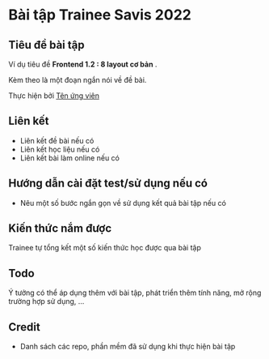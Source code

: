 # Bài tập Trainee Savis 2022

## Tiêu đề bài tập

Ví dụ tiêu đề **Frontend 1.2 : 8 layout cơ bản** .

Kèm theo là một đoạn ngắn nói về đề bài.

Thực hiện bởi [Tên ứng viên](https://github.com/username_ung_vien)

## Liên kết

- Liên kết đề bài nếu có
- Liên kết học liệu nếu có
- Liên kết bài làm online nếu có

## Hướng dẫn cài đặt test/sử dụng nếu có

- Nêu một số bước ngắn gọn về sử dụng kết quả bài tập nếu có

## Kiến thức nắm được

Trainee tự tổng kết một số kiến thức học được qua bài tập

## Todo

Ý tưởng có thể áp dụng thêm với bài tập, phát triển thêm tính năng, mở rộng trường hợp sử dụng, ...

## Credit

- Danh sách các repo, phần mềm đã sử dụng khi thực hiện bài tập